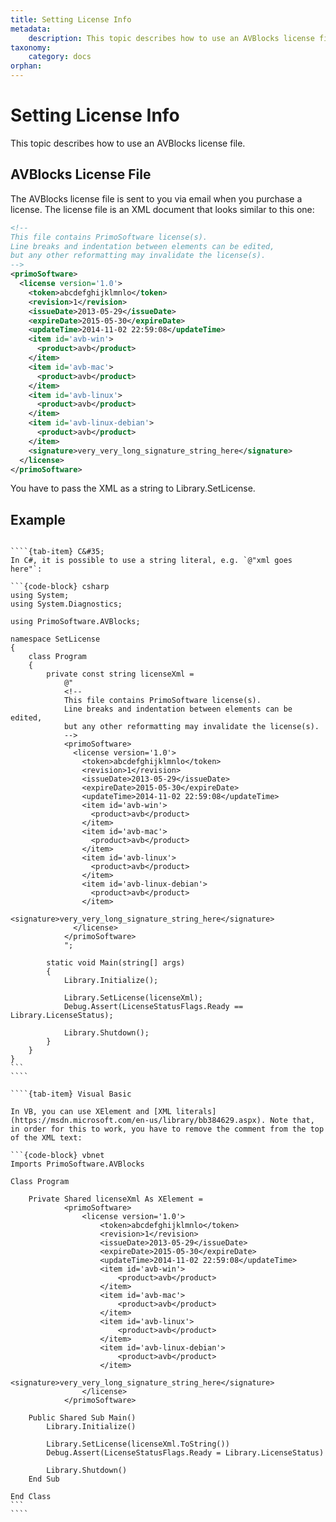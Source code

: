 ```yaml
---
title: Setting License Info
metadata:
    description: This topic describes how to use an AVBlocks license file.
taxonomy:
    category: docs
orphan:    
---
```


# Setting License Info

This topic describes how to use an AVBlocks license file.

## AVBlocks License File

The AVBlocks license file is sent to you via email when you purchase a license. The license file is an XML document that looks similar to this one: 

``` xml
<!-- 
This file contains PrimoSoftware license(s). 
Line breaks and indentation between elements can be edited, 
but any other reformatting may invalidate the license(s). 
-->
<primoSoftware>
  <license version='1.0'>
    <token>abcdefghijklmnlo</token>
    <revision>1</revision>
    <issueDate>2013-05-29</issueDate>
    <expireDate>2015-05-30</expireDate>
    <updateTime>2014-11-02 22:59:08</updateTime>
    <item id='avb-win'>
      <product>avb</product>
    </item>
    <item id='avb-mac'>
      <product>avb</product>
    </item>
    <item id='avb-linux'>
      <product>avb</product>
    </item>
    <item id='avb-linux-debian'>
      <product>avb</product>
    </item>
    <signature>very_very_long_signature_string_here</signature>
  </license>
</primoSoftware>
```

You have to pass the XML as a string to Library.SetLicense. 

## Example

`````{tab-set}

````{tab-item} C&#35;
In C#, it is possible to use a string literal, e.g. `@"xml goes here"`:    

```{code-block} csharp
using System;
using System.Diagnostics;

using PrimoSoftware.AVBlocks;

namespace SetLicense
{
    class Program
    {
        private const string licenseXml = 
            @"
            <!-- 
            This file contains PrimoSoftware license(s). 
            Line breaks and indentation between elements can be edited, 
            but any other reformatting may invalidate the license(s). 
            -->
            <primoSoftware>
              <license version='1.0'>
                <token>abcdefghijklmnlo</token>
                <revision>1</revision>
                <issueDate>2013-05-29</issueDate>
                <expireDate>2015-05-30</expireDate>
                <updateTime>2014-11-02 22:59:08</updateTime>
                <item id='avb-win'>
                  <product>avb</product>
                </item>
                <item id='avb-mac'>
                  <product>avb</product>
                </item>
                <item id='avb-linux'>
                  <product>avb</product>
                </item>
                <item id='avb-linux-debian'>
                  <product>avb</product>
                </item>
                <signature>very_very_long_signature_string_here</signature>
              </license>
            </primoSoftware>
            ";

        static void Main(string[] args)
        {
            Library.Initialize();

            Library.SetLicense(licenseXml);
            Debug.Assert(LicenseStatusFlags.Ready == Library.LicenseStatus);

            Library.Shutdown();
        }
    }
}
```
````

````{tab-item} Visual Basic

In VB, you can use XElement and [XML literals](https://msdn.microsoft.com/en-us/library/bb384629.aspx). Note that, in order for this to work, you have to remove the comment from the top of the XML text:

```{code-block} vbnet
Imports PrimoSoftware.AVBlocks

Class Program

    Private Shared licenseXml As XElement =
            <primoSoftware>
                <license version='1.0'>
                    <token>abcdefghijklmnlo</token>
                    <revision>1</revision>
                    <issueDate>2013-05-29</issueDate>
                    <expireDate>2015-05-30</expireDate>
                    <updateTime>2014-11-02 22:59:08</updateTime>
                    <item id='avb-win'>
                        <product>avb</product>
                    </item>
                    <item id='avb-mac'>
                        <product>avb</product>
                    </item>
                    <item id='avb-linux'>
                        <product>avb</product>
                    </item>
                    <item id='avb-linux-debian'>
                        <product>avb</product>
                    </item>
                    <signature>very_very_long_signature_string_here</signature>
                </license>
            </primoSoftware>

    Public Shared Sub Main()
        Library.Initialize()

        Library.SetLicense(licenseXml.ToString())
        Debug.Assert(LicenseStatusFlags.Ready = Library.LicenseStatus)

        Library.Shutdown()
    End Sub

End Class
```
````

`````
